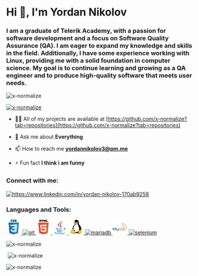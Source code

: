 <h1 align="left">Hi 👋, I'm Yordan Nikolov</h1>
<h3 align="left">I am a graduate of Telerik Academy, with a passion for software development and a focus on Software Quality Assurance (QA). I am eager to expand my knowledge and skills in the field. Additionally, I have some experience working with Linux, providing me with a solid foundation in computer science. My goal is to continue learning and growing as a QA engineer and to produce high-quality software that meets user needs.</h3>

<p align="left"> <img src="https://komarev.com/ghpvc/?username=x-normalize&label=Profile%20views&color=0e75b6&style=flat" alt="x-normalize" /> </p>

<p align="left"> <a href="https://github.com/ryo-ma/github-profile-trophy"><img src="https://github-profile-trophy.vercel.app/?username=x-normalize" alt="x-normalize" /></a> </p>

- 👨‍💻 All of my projects are available at [https://github.com/x-normalize?tab=repositories](https://github.com/x-normalize?tab=repositories)

- 💬 Ask me about **Everything**

- 📫 How to reach me **yordannikolov3@pm.me**

- ⚡ Fun fact **I think i am funny**

<h3 align="left">Connect with me:</h3>
<p align="left">
<a href="https://linkedin.com/in/yordan-nikolov-170ab9258" target="blank"><img align="center" src="https://raw.githubusercontent.com/rahuldkjain/github-profile-readme-generator/master/src/images/icons/Social/linked-in-alt.svg" alt="https://www.linkedin.com/in/yordan-nikolov-170ab9258" height="30" width="40" /></a>
</p>

<h3 align="left">Languages and Tools:</h3>
<p align="left"> <a href="https://www.w3schools.com/css/" target="_blank" rel="noreferrer"> <img src="https://raw.githubusercontent.com/devicons/devicon/master/icons/css3/css3-original-wordmark.svg" alt="css3" width="40" height="40"/> </a> <a href="https://git-scm.com/" target="_blank" rel="noreferrer"> <img src="https://www.vectorlogo.zone/logos/git-scm/git-scm-icon.svg" alt="git" width="40" height="40"/> </a> <a href="https://www.w3.org/html/" target="_blank" rel="noreferrer"> <img src="https://raw.githubusercontent.com/devicons/devicon/master/icons/html5/html5-original-wordmark.svg" alt="html5" width="40" height="40"/> </a> <a href="https://www.java.com" target="_blank" rel="noreferrer"> <img src="https://raw.githubusercontent.com/devicons/devicon/master/icons/java/java-original.svg" alt="java" width="40" height="40"/> </a> <a href="https://www.linux.org/" target="_blank" rel="noreferrer"> <img src="https://raw.githubusercontent.com/devicons/devicon/master/icons/linux/linux-original.svg" alt="linux" width="40" height="40"/> </a> <a href="https://mariadb.org/" target="_blank" rel="noreferrer"> <img src="https://www.vectorlogo.zone/logos/mariadb/mariadb-icon.svg" alt="mariadb" width="40" height="40"/> </a> <a href="https://www.mysql.com/" target="_blank" rel="noreferrer"> <img src="https://raw.githubusercontent.com/devicons/devicon/master/icons/mysql/mysql-original-wordmark.svg" alt="mysql" width="40" height="40"/> </a> <a href="https://www.selenium.dev" target="_blank" rel="noreferrer"> <img src="https://raw.githubusercontent.com/detain/svg-logos/780f25886640cef088af994181646db2f6b1a3f8/svg/selenium-logo.svg" alt="selenium" width="40" height="40"/> </a> </p>

<p><img align="centre" src="https://github-readme-stats.vercel.app/api/top-langs?username=x-normalize&show_icons=true&locale=en&layout=compact" alt="x-normalize" /></p>

<p>&nbsp;<img align="centre" src="https://github-readme-stats.vercel.app/api?username=x-normalize&show_icons=true&locale=en" alt="x-normalize" /></p>

<p><img align="left" src="https://github-readme-streak-stats.herokuapp.com/?user=x-normalize&" alt="x-normalize" /></p>
